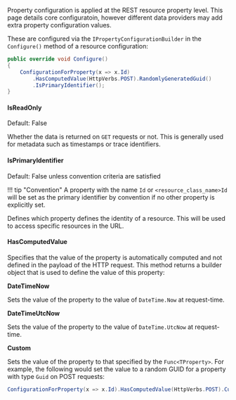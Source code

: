 Property configuration is applied at the REST resource property level. This page details core configuratoin, however different data providers may add extra property configuration values.

These are configured via the `IPropertyConfigurationBuilder` in the `Configure()` method of a resource configuration:

``` cs
public override void Configure()
{
    ConfigurationForProperty(x => x.Id)
        .HasComputedValue(HttpVerbs.POST).RandomlyGeneratedGuid()
        .IsPrimaryIdentifier();
}
```

#### IsReadOnly

Default: False

Whether the data is returned on `GET` requests or not. This is generally used for metadata such as timestamps or trace identifiers.

#### IsPrimaryIdentifier

Default: False unless convention criteria are satisfied

!!! tip "Convention"
    A property with the name `Id` or `<resource_class_name>Id` will be set as the primary identifier by convention if no other property is explicitly set.

Defines which property defines the identity of a resource. This will be used to access specific resources in the URL.

#### HasComputedValue

Specifies that the value of the property is automatically computed and not defined in the payload of the HTTP request. This method returns a builder object that is used to define the value of this property:

**DateTimeNow**

Sets the value of the property to the value of `DateTime.Now` at request-time.

**DateTimeUtcNow**

Sets the value of the property to the value of `DateTime.UtcNow` at request-time.

**Custom**

Sets the value of the property to that specified by the `Func<TProperty>`. For example, the following would set the value to a random GUID for a property with type `Guid` on POST requests:

``` cs
ConfigurationForProperty(x => x.Id).HasComputedValue(HttpVerbs.POST).Custom(x => Guid.NewGuid());
```